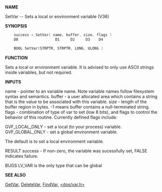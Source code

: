 
**NAME**

SetVar -- Sets a local or environment variable (V36)

**SYNOPSIS**

```c
    success = SetVar( name, buffer, size, flags )
    D0                 D1     D2     D3    D4

    BOOL SetVar(STRPTR, STRPTR, LONG, ULONG )

```
**FUNCTION**

Sets a local or environment variable.  It is advised to only use
ASCII strings inside variables, but not required.

**INPUTS**

name   - pointer to an variable name.  Note variable names follow
filesystem syntax and semantics.
buffer - a user allocated area which contains a string that is the
value to be associated with this variable.
size   - length of the buffer region in bytes.  -1 means buffer
contains a null-terminated string.
flags  - combination of type of var to set (low 8 bits), and
flags to control the behavior of this routine.  Currently
defined flags include:

GVF_LOCAL_ONLY - set a local (to your process) variable.
GVF_GLOBAL_ONLY - set a global environment variable.

The default is to set a local environment variable.

RESULT
success - If non-zero, the variable was sucessfully set, FALSE
indicates failure.

BUGS
LV_VAR is the only type that can be global

**SEE ALSO**

[GetVar](GetVar), [DeleteVar](DeleteVar), [FindVar](FindVar), [&#060;dos/var.h&#062;](_OOWS)
